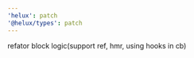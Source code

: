 ```yaml
---
'helux': patch
'@helux/types': patch
---
```


refator block logic(support ref, hmr, using hooks in cb)
